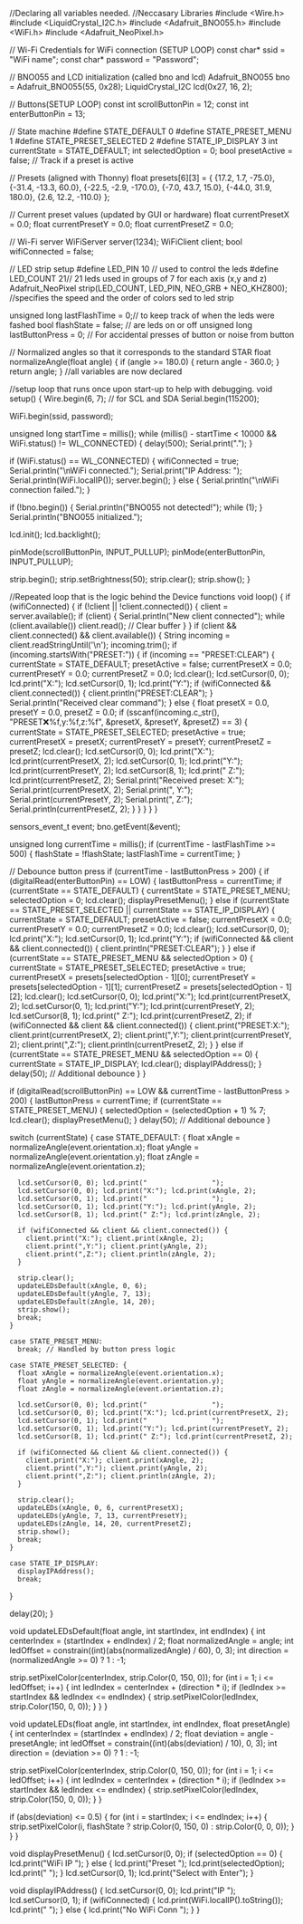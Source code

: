 //Declaring all variables needed.
//Neccasary Libraries
#include <Wire.h>
#include <LiquidCrystal_I2C.h>
#include <Adafruit_BNO055.h>
#include <WiFi.h>
#include <Adafruit_NeoPixel.h>

// Wi-Fi Credentials for WiFi connection (SETUP LOOP)
const char* ssid = "WiFi name";
const char* password = "Password";

// BNO055 and LCD initialization (called bno and lcd) 
Adafruit_BNO055 bno = Adafruit_BNO055(55, 0x28);
LiquidCrystal_I2C lcd(0x27, 16, 2);

// Buttons(SETUP LOOP)
const int scrollButtonPin = 12;
const int enterButtonPin = 13;

// State machine
#define STATE_DEFAULT 0
#define STATE_PRESET_MENU 1
#define STATE_PRESET_SELECTED 2
#define STATE_IP_DISPLAY 3
int currentState = STATE_DEFAULT;
int selectedOption = 0;
bool presetActive = false; // Track if a preset is active

// Presets (aligned with Thonny)
float presets[6][3] = {
  {17.2, 1.7, -75.0},
  {-31.4, -13.3, 60.0},
  {-22.5, -2.9, -170.0},
  {-7.0, 43.7, 15.0},
  {-44.0, 31.9, 180.0},
  {2.6, 12.2, -110.0}
};

// Current preset values (updated by GUI or hardware)
float currentPresetX = 0.0;
float currentPresetY = 0.0;
float currentPresetZ = 0.0;

// Wi-Fi server
WiFiServer server(1234);
WiFiClient client;
bool wifiConnected = false;

// LED strip setup
#define LED_PIN 10 // used to control the leds 
#define LED_COUNT 21// 21 leds used in groups of 7 for each axis (x,y and z)
Adafruit_NeoPixel strip(LED_COUNT, LED_PIN, NEO_GRB + NEO_KHZ800); //specifies the speed and the order of colors sed to led strip

unsigned long lastFlashTime = 0;// to keep track of when the leds were fashed 
bool flashState = false; // are leds on or off
unsigned long lastButtonPress = 0; // For accidental presses of button or noise from button

// Normalized angles so that it corresponds to the standard STAR
float normalizeAngle(float angle) {
  if (angle >= 180.0) {
    return angle - 360.0;
  }
  return angle;
}
//all variables are now declared

//setup loop that runs once upon start-up to help with debugging.
void setup() {
  Wire.begin(6, 7); // for SCL and SDA
  Serial.begin(115200);

  WiFi.begin(ssid, password);

  unsigned long startTime = millis();
  while (millis() - startTime < 10000 && WiFi.status() != WL_CONNECTED) {
    delay(500);
    Serial.print(".");
  }

  if (WiFi.status() == WL_CONNECTED) {
    wifiConnected = true;
    Serial.println("\nWiFi connected.");
    Serial.print("IP Address: ");
    Serial.println(WiFi.localIP());
    server.begin();
  } else {
    Serial.println("\nWiFi connection failed.");
  }

  if (!bno.begin()) {
    Serial.println("BNO055 not detected!");
    while (1);
  }
  Serial.println("BNO055 initialized.");

  lcd.init();
  lcd.backlight();

  pinMode(scrollButtonPin, INPUT_PULLUP);
  pinMode(enterButtonPin, INPUT_PULLUP);

  strip.begin();
  strip.setBrightness(50);
  strip.clear();
  strip.show();
}


//Repeated loop that is the logic behind the Device functions
void loop() {
  if (wifiConnected) {
    if (!client || !client.connected()) {
      client = server.available();
      if (client) {
        Serial.println("New client connected");
        while (client.available()) client.read(); // Clear buffer
      }
    }
    if (client && client.connected() && client.available()) {
      String incoming = client.readStringUntil('\n');
      incoming.trim();
      if (incoming.startsWith("PRESET:")) {
        if (incoming == "PRESET:CLEAR") {
          currentState = STATE_DEFAULT;
          presetActive = false;
          currentPresetX = 0.0;
          currentPresetY = 0.0;
          currentPresetZ = 0.0;
          lcd.clear();
          lcd.setCursor(0, 0); lcd.print("X:");
          lcd.setCursor(0, 1); lcd.print("Y:");
          if (wifiConnected && client.connected()) {
            client.println("PRESET:CLEAR");
          }
          Serial.println("Received clear command");
        } else {
          float presetX = 0.0, presetY = 0.0, presetZ = 0.0;
          if (sscanf(incoming.c_str(), "PRESET:x:%f,y:%f,z:%f", &presetX, &presetY, &presetZ) == 3) {
            currentState = STATE_PRESET_SELECTED;
            presetActive = true;
            currentPresetX = presetX;
            currentPresetY = presetY;
            currentPresetZ = presetZ;
            lcd.clear();
            lcd.setCursor(0, 0); lcd.print("X:"); lcd.print(currentPresetX, 2);
            lcd.setCursor(0, 1); lcd.print("Y:"); lcd.print(currentPresetY, 2);
            lcd.setCursor(8, 1); lcd.print(" Z:"); lcd.print(currentPresetZ, 2);
            Serial.print("Received preset: X:"); Serial.print(currentPresetX, 2);
            Serial.print(", Y:"); Serial.print(currentPresetY, 2);
            Serial.print(", Z:"); Serial.println(currentPresetZ, 2);
          }
        }
      }
    }
  }

  sensors_event_t event;
  bno.getEvent(&event);

  unsigned long currentTime = millis();
  if (currentTime - lastFlashTime >= 500) {
    flashState = !flashState;
    lastFlashTime = currentTime;
  }

  // Debounce button press
  if (currentTime - lastButtonPress > 200) {
    if (digitalRead(enterButtonPin) == LOW) {
      lastButtonPress = currentTime;
      if (currentState == STATE_DEFAULT) {
        currentState = STATE_PRESET_MENU;
        selectedOption = 0;
        lcd.clear();
        displayPresetMenu();
      } else if (currentState == STATE_PRESET_SELECTED || currentState == STATE_IP_DISPLAY) {
        currentState = STATE_DEFAULT;
        presetActive = false;
        currentPresetX = 0.0;
        currentPresetY = 0.0;
        currentPresetZ = 0.0;
        lcd.clear();
        lcd.setCursor(0, 0); lcd.print("X:");
        lcd.setCursor(0, 1); lcd.print("Y:");
        if (wifiConnected && client && client.connected()) {
          client.println("PRESET:CLEAR");
        }
      } else if (currentState == STATE_PRESET_MENU && selectedOption > 0) {
        currentState = STATE_PRESET_SELECTED;
        presetActive = true;
        currentPresetX = presets[selectedOption - 1][0];
        currentPresetY = presets[selectedOption - 1][1];
        currentPresetZ = presets[selectedOption - 1][2];
        lcd.clear();
        lcd.setCursor(0, 0); lcd.print("X:"); lcd.print(currentPresetX, 2);
        lcd.setCursor(0, 1); lcd.print("Y:"); lcd.print(currentPresetY, 2);
        lcd.setCursor(8, 1); lcd.print(" Z:"); lcd.print(currentPresetZ, 2);
        if (wifiConnected && client && client.connected()) {
          client.print("PRESET:X:"); client.print(currentPresetX, 2);
          client.print(",Y:"); client.print(currentPresetY, 2);
          client.print(",Z:"); client.println(currentPresetZ, 2);
        }
      } else if (currentState == STATE_PRESET_MENU && selectedOption == 0) {
        currentState = STATE_IP_DISPLAY;
        lcd.clear();
        displayIPAddress();
      }
      delay(50); // Additional debounce
    }
  }

  if (digitalRead(scrollButtonPin) == LOW && currentTime - lastButtonPress > 200) {
    lastButtonPress = currentTime;
    if (currentState == STATE_PRESET_MENU) {
      selectedOption = (selectedOption + 1) % 7;
      lcd.clear();
      displayPresetMenu();
    }
    delay(50); // Additional debounce
  }

  switch (currentState) {
    case STATE_DEFAULT: {
      float xAngle = normalizeAngle(event.orientation.x);
      float yAngle = normalizeAngle(event.orientation.y);
      float zAngle = normalizeAngle(event.orientation.z);

      lcd.setCursor(0, 0); lcd.print("                ");
      lcd.setCursor(0, 0); lcd.print("X:"); lcd.print(xAngle, 2);
      lcd.setCursor(0, 1); lcd.print("                ");
      lcd.setCursor(0, 1); lcd.print("Y:"); lcd.print(yAngle, 2);
      lcd.setCursor(8, 1); lcd.print(" Z:"); lcd.print(zAngle, 2);

      if (wifiConnected && client && client.connected()) {
        client.print("X:"); client.print(xAngle, 2);
        client.print(",Y:"); client.print(yAngle, 2);
        client.print(",Z:"); client.println(zAngle, 2);
      }

      strip.clear();
      updateLEDsDefault(xAngle, 0, 6);
      updateLEDsDefault(yAngle, 7, 13);
      updateLEDsDefault(zAngle, 14, 20);
      strip.show();
      break;
    }

    case STATE_PRESET_MENU:
      break; // Handled by button press logic

    case STATE_PRESET_SELECTED: {
      float xAngle = normalizeAngle(event.orientation.x);
      float yAngle = normalizeAngle(event.orientation.y);
      float zAngle = normalizeAngle(event.orientation.z);

      lcd.setCursor(0, 0); lcd.print("                ");
      lcd.setCursor(0, 0); lcd.print("X:"); lcd.print(currentPresetX, 2);
      lcd.setCursor(0, 1); lcd.print("                ");
      lcd.setCursor(0, 1); lcd.print("Y:"); lcd.print(currentPresetY, 2);
      lcd.setCursor(8, 1); lcd.print(" Z:"); lcd.print(currentPresetZ, 2);

      if (wifiConnected && client && client.connected()) {
        client.print("X:"); client.print(xAngle, 2);
        client.print(",Y:"); client.print(yAngle, 2);
        client.print(",Z:"); client.println(zAngle, 2);
      }

      strip.clear();
      updateLEDs(xAngle, 0, 6, currentPresetX);
      updateLEDs(yAngle, 7, 13, currentPresetY);
      updateLEDs(zAngle, 14, 20, currentPresetZ);
      strip.show();
      break;
    }

    case STATE_IP_DISPLAY:
      displayIPAddress();
      break;
  }

  delay(20);
}

void updateLEDsDefault(float angle, int startIndex, int endIndex) {
  int centerIndex = (startIndex + endIndex) / 2;
  float normalizedAngle = angle;
  int ledOffset = constrain((int)(abs(normalizedAngle) / 60), 0, 3);
  int direction = (normalizedAngle >= 0) ? 1 : -1;

  strip.setPixelColor(centerIndex, strip.Color(0, 150, 0));
  for (int i = 1; i <= ledOffset; i++) {
    int ledIndex = centerIndex + (direction * i);
    if (ledIndex >= startIndex && ledIndex <= endIndex) {
      strip.setPixelColor(ledIndex, strip.Color(150, 0, 0));
    }
  }
}

void updateLEDs(float angle, int startIndex, int endIndex, float presetAngle) {
  int centerIndex = (startIndex + endIndex) / 2;
  float deviation = angle - presetAngle;
  int ledOffset = constrain((int)(abs(deviation) / 10), 0, 3);
  int direction = (deviation >= 0) ? 1 : -1;

  strip.setPixelColor(centerIndex, strip.Color(0, 150, 0));
  for (int i = 1; i <= ledOffset; i++) {
    int ledIndex = centerIndex + (direction * i);
    if (ledIndex >= startIndex && ledIndex <= endIndex) {
      strip.setPixelColor(ledIndex, strip.Color(150, 0, 0));
    }
  }

  if (abs(deviation) <= 0.5) {
    for (int i = startIndex; i <= endIndex; i++) {
      strip.setPixelColor(i, flashState ? strip.Color(0, 150, 0) : strip.Color(0, 0, 0));
    }
  }
}

void displayPresetMenu() {
  lcd.setCursor(0, 0);
  if (selectedOption == 0) {
    lcd.print("WiFi IP        ");
  } else {
    lcd.print("Preset ");
    lcd.print(selectedOption);
    lcd.print("       ");
  }
  lcd.setCursor(0, 1);
  lcd.print("Select with Enter");
}

void displayIPAddress() {
  lcd.setCursor(0, 0);
  lcd.print("IP             ");
  lcd.setCursor(0, 1);
  if (wifiConnected) {
    lcd.print(WiFi.localIP().toString());
    lcd.print("    ");
  } else {
    lcd.print("No WiFi Conn   ");
  }
}

